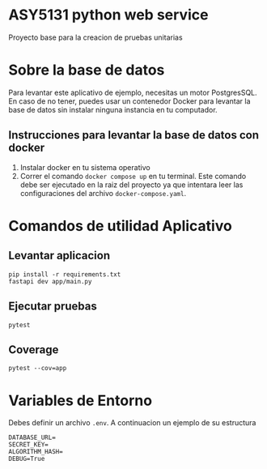 # ASY5131 python web service

Proyecto base para la creacion de pruebas unitarias

# Sobre la base de datos
Para levantar este aplicativo de ejemplo, necesitas un motor PostgresSQL.
En caso de no tener, puedes usar un contenedor Docker para levantar la base de datos sin instalar ninguna instancia en tu computador.

## Instrucciones para levantar la base de datos con docker
1. Instalar docker en tu sistema operativo
2. Correr el comando `docker compose up` en tu terminal. Este comando debe ser ejecutado en la raiz del proyecto ya que intentara leer las configuraciones del archivo `docker-compose.yaml`.

# Comandos de utilidad Aplicativo

## Levantar aplicacion
```
pip install -r requirements.txt
fastapi dev app/main.py
```

## Ejecutar pruebas
```
pytest
```

## Coverage
```
pytest --cov=app
```

# Variables de Entorno
Debes definir un archivo `.env`. A continuacion un ejemplo de su estructura

```
DATABASE_URL=
SECRET_KEY=
ALGORITHM_HASH=
DEBUG=True
```